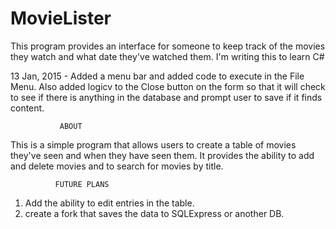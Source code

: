 # MovieLister
This program provides an interface for someone to keep track of the movies they watch and what date they've watched them. 
I'm writing this to learn C#


13 Jan, 2015 - Added a menu bar and added code to execute in the File Menu. Also added logicv to the Close button on 
               the form so that it will check to see if there is anything in the database and prompt user to save if it
               finds content.
               
               
               
               
               ABOUT
  This is a simple program that allows users to create a table of movies they've seen and when they have seen them. It provides
  the ability to add and delete movies and to search for movies by title.
  
              FUTURE PLANS
  1. Add the ability to edit entries in the table.
  2. create a fork that saves the data to SQLExpress or another DB.
